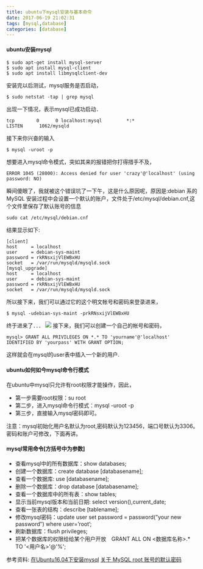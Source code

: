 ```yaml
---
title: ubuntu下mysql安装与基本命令
date: 2017-06-19 21:02:31
tags: [mysql,database]
categories: [database]
---
```


#### **ubuntu安装mysql**

```
$ sudo apt-get install mysql-server
$ sudo apt install mysql-client
$ sudo apt install libmysqlclient-dev
```

安装完以后测试，mysql服务是否启动，

```
$ sudo netstat -tap | grep mysql
```
出现一下情况，表示mysql已成功启动．
```
tcp        0      0 localhost:mysql         *:*                     LISTEN      1062/mysqld 
```
接下来你兴奋的输入
```
$ mysql -uroot -p
```
想要进入mysql命令模式，突如其来的报错把你打得措手不及，
```
ERROR 1045 (28000): Access denied for user 'crazy'@'localhost' (using password: NO)
```
瞬间傻眼了，我就被这个错误坑了一下午，这是什么原因呢，原因是:debian 系的 MySQL 安装过程中会设置一个默认的账户，文件处于/etc/mysql/debian.cnf,这个文件里保存了默认账号的信息
```
sudo cat /etc/mysql/debian.cnf
```
结果显示如下:
```
[client]
host     = localhost
user     = debian-sys-maint
password = rkRNsxijVlEWBxHU
socket   = /var/run/mysqld/mysqld.sock
[mysql_upgrade]
host     = localhost
user     = debian-sys-maint
password = rkRNsxijVlEWBxHU
socket   = /var/run/mysqld/mysqld.sock
```
所以接下来，我们可以通过它的这个明文帐号和密码来登录进来，
```
$ mysql -udebian-sys-maint -prkRNsxijVlEWBxHU
```
终于进来了．．．
![](http://or5n6ccgu.bkt.clouddn.com/18-1-11/20283825.jpg)
接下来，我们可以创建一个自己的帐号和密码，
```
mysql> GRANT ALL PRIVILEGES ON *.* TO 'yourname'@'localhost' IDENTIFIED BY 'yourpass' WITH GRANT OPTION;
```
这样就会在mysql的user表中插入一个新的用户.

#### ubuntu如何如今mysql命令行模式
在ubuntu中mysql只允许有root权限才能操作，因此，
- 第一步需要root权限：su root
- 第二步，进入mysql命令行模式：mysql -uroot -p
- 第三步，直接输入mysql密码即可。

注意：mysql初始化用户名默认为root,密码默认为123456，端口号默认为3306。密码和账户可修改，下面再讲。

<!-- more -->

#### mysql常用命令[方括号中为参数]
- 查看mysql中的所有数据库：show databases;
- 创建一个数据库：create database [databasename];
- 查看一个数据库: use [databasename];
- 删除一个数据库：drop database [databasename];
- 查看一个数据库中的所有表：show tables;
- 显示当前mysql版本和当前日期: select version(),current_date;
- 查看一张表的结构：describe [tablename];
- 修改mysql密码：update user set password = password(”your new password″) where user=’root’;
- 刷新数据库：flush privileges;
- 把某个数据库的权限给给某个用户开放　GRANT ALL ON <数据库名称>.* TO '<用户名>'@'%';



参考资料:
[在Ubuntu16.04下安装mysql](http://blog.csdn.net/xiangwanpeng/article/details/54562362)
[关于 MySQL root 账号的默认密码](https://segmentfault.com/a/1190000002498643)